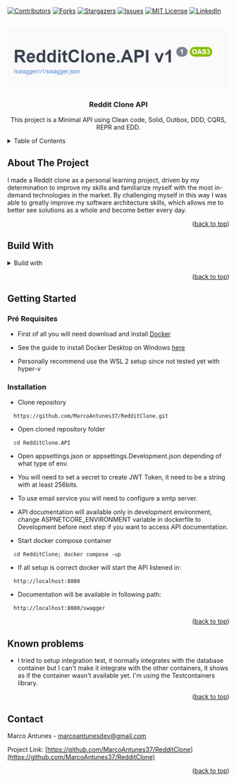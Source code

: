 <a name="readme-top"></a>

[![Contributors][contributors-shield]][contributors-url]
[![Forks][forks-shield]][forks-url]
[![Stargazers][stars-shield]][stars-url]
[![Issues][issues-shield]][issues-url]
[![MIT License][license-shield]][license-url]
[![LinkedIn][linkedin-shield]][linkedin-url]
<!-- PROJECT LOGO -->
<br />
<div align="center">
<img src="image.png">

<h3 align="center">Reddit Clone API</h3>

  <p align="center">
    This project is a Minimal API using Clean code, Solid, Outbox, DDD, CQRS, REPR and EDD.
  </p>
</div>
<!-- TABLE OF CONTENTS -->
<details>
  <summary>Table of Contents</summary>
  <ol>
    <li>
      <a href="#about-the-project">About The Project</a>
      <ul>
        <li><a href="#built-with">Built With</a></li>
      </ul>
    </li>
    <li>
      <a href="#getting-started">Getting Started</a>
      <ul>
        <li><a href="#pre-requisites">Pre-requisites</a></li>
        <li><a href="#installation">Installation</a></li>
      </ul>
    </li>
    <li>
      <a href="#known-problems">Known Problems</a>
    </li>
    <li>
      <a href="#contact">Contact</a>
    </li>
  </ol>
</details>

## About The Project

I made a Reddit clone as a personal learning project, driven by my determination to improve my skills and familiarize myself with the most in-demand technologies in the market. By challenging myself in this way I was able to greatly improve my software architecture skills, which allows me to better see solutions as a whole and become better every day.

<p align="right">(<a href="#readme-top">back to top</a>)</p>

## Build With
<details>
  <summary>Build with</summary>
  <ol>
    <li>
      <a href="https://learn.microsoft.com/en-us/dotnet/csharp/">
        <img src="https://img.shields.io/badge/c%23-%23239120.svg?style=for-the-badge&logo=c-sharp&logoColor=white" alt="DotNetSDK" width="42" height="33"/>
      </a>
    </li>
    <li>
      <a href="https://dotnet.microsoft.com/en-us/download/dotnet">
        <img src="https://dotnet.microsoft.com/static/images/redesign/social/square.png" alt="DotNetSDK" width="42" height="33"/>
      </a>
    </li>
    <li>
      <a href="https://www.nuget.org/packages/Microsoft.EntityFrameworkCore">
        <img src="https://api.nuget.org/v3-flatcontainer/microsoft.entityframeworkcore/8.0.4/icon" alt="EntityFrameworkCore" width="42" height="33">
      </a>
    </li>
    <li>
      <a href="https://www.postgresql.org/">
        <img src="https://www.postgresql.org/media/img/about/press/elephant.png" alt="PostgreSql" width="42" height="33"/>
      </a>
    </li>
    <li>
      <a href="https://www.nuget.org/packages/MediatR">
        <img src="https://api.nuget.org/v3-flatcontainer/mediatr/12.2.0/icon" alt="MediatR" width="42" height="33">
      </a>
    </li>
    <li>
      <a href="https://docs.fluentvalidation.net/en/latest/index.html">
        <img src="https://api.nuget.org/v3-flatcontainer/fluentvalidation/11.9.1/icon" alt="FluentValidator" width="42" height="33">
      </a>
    </li>
    <li>
      <a href="https://www.nuget.org/packages/Quartz">
        <img src="https://api.nuget.org/v3-flatcontainer/quartz/3.8.1/icon" alt="Quartz" width="42" height="33">
      </a>
    </li>
    <li>
      <a href="https://serilog.net/">
        <img src="https://raw.githubusercontent.com/serilog/serilog.github.io/master/images/serilog-180px.png" alt="Serilog" width="42" height="33">
      </a>
    </li>
    <li>
      <a href="https://testcontainers.com/">
        <img src="https://api.nuget.org/v3-flatcontainer/testcontainers/3.8.0/icon" alt="Testcontainers" width="42" height="33">
      </a>
    </li>
    <li>
      <a href="https://xunit.net/">Xunit</a>
    </li>
    <li>
      <a href="https://www.rabbitmq.com/">RabbitMq</a>
    </li>
    <li>
      <a href="https://www.nuget.org/packages/Rebus">Rebus</a>
    </li>
    <li>
      <a href="https://www.nuget.org/packages/ErrorOr/">ErrorOr</a>
    </li>
  </ol>
</details>

<p align="right">(<a href="#readme-top">back to top</a>)</p>

## Getting Started

### Pré Requisites

* First of all you will need download and install [Docker][Docker-Url]

* See the guide to install Docker Desktop on Windows [here][Docker-Guide]

* Personally recommend use the WSL 2 setup since not tested yet with hyper-v

### Installation

* Clone repository
```
  https://github.com/MarcoAntunes37/RedditClone.git
```

* Open cloned repository folder
```
  cd RedditClone.API
```
* Open appsettings.json or appsettings.Development.json depending of what type of env.

* You will need to set a secret to create JWT Token, it need to be a string with at least 256bits.

* To use email service you will need to configure a smtp server.

* API documentation will available only in development environment, change ASPNETCORE_ENVIRONMENT variable in dockerfile to Development before next step if you want to access API documentation.

* Start docker compose container
```
  cd RedditClone; docker compose -up
```

* If all setup is correct docker will start the API listened in:
```
  http://localhost:8080
```

* Documentation will be available in following path:
```
  http://localhost:8080/swagger
```

<p align="right">(<a href="#readme-top">back to top</a>)</p>

## Known problems

* I tried to setup integration test, it normally integrates with the database container but I can't make it integrate with the other containers, it shows as if the container wasn't available yet. I'm using the Testcontainers library.

<p align="right">(<a href="#readme-top">back to top</a>)</p>

## Contact

Marco Antunes - marcoantunesdev@gmail.com

Project Link: [https://github.com/MarcoAntunes37/RedditClone](https://github.com/MarcoAntunes37/RedditClone)

<p align="right">(<a href="#readme-top">back to top</a>)</p>


<!-- MARKDOWN LINKS & IMAGES -->
<!-- https://www.markdownguide.org/basic-syntax/#reference-style-links -->
[contributors-shield]: https://img.shields.io/github/contributors/MarcoAntunes37/RedditClone.svg?style=for-the-badge
[contributors-url]: https://github.com/MarcoAntunes37/RedditClone/graphs/contributors
[forks-shield]: https://img.shields.io/github/forks/MarcoAntunes37/RedditClone.svg?style=for-the-badge
[forks-url]: https://github.com/MarcoAntunes37/RedditClone/network/members
[stars-shield]: https://img.shields.io/github/stars/MarcoAntunes37/RedditClone.svg?style=for-the-badge
[stars-url]: https://github.com/MarcoAntunes37/RedditClone/stargazers
[issues-shield]: https://img.shields.io/github/issues/MarcoAntunes37/RedditClone.svg?style=for-the-badge
[issues-url]: https://github.com/MarcoAntunes37/RedditClone/issues
[license-shield]: https://img.shields.io/github/license/MarcoAntunes37/RedditClone.svg?style=for-the-badge
[license-url]: https://github.com/MarcoAntunes37/RedditClone/blob/master/LICENSE.txt
[linkedin-shield]: https://img.shields.io/badge/-LinkedIn-black.svg?style=for-the-badge&logo=linkedin&colorB=555
[linkedin-url]: https://linkedin.com/in/marco-aurelio-antunes-junior-0b11526a/
[product-screenshot]: images/screenshot.png
[Docker-Url]: https://www.docker.com/products/docker-desktop/
[Docker-Guide]: https://docs.docker.com/desktop/install/windows-install/